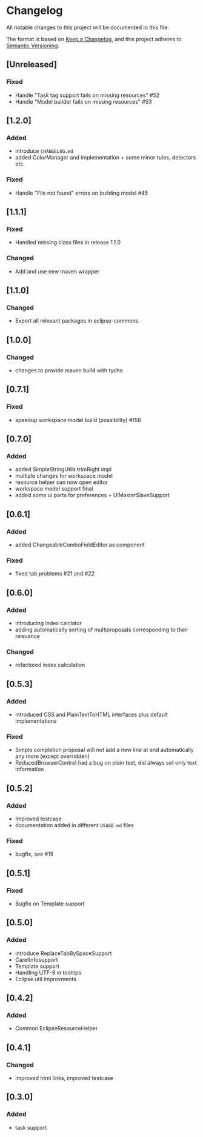 # Changelog

All notable changes to this project will be documented in this file.

The format is based on [Keep a Changelog](https://keepachangelog.com/en/1.0.0/),
and this project adheres to [Semantic Versioning](https://semver.org/spec/v2.0.0.html).

## [Unreleased]
### Fixed
- Handle "Task tag support fails on missing resources" #52
- Handle "Model builder fails on missing resources" #53

## [1.2.0]

### Added 
- introduce `CHANGELOG.md`
- added ColorManager and implementation + some minor rules, detectors etc.

### Fixed
- Handle "File not found" errors on building model #45

## [1.1.1]

### Fixed 
- Handled missing class files in release 1.1.0

### Changed
- Add and use new maven wrapper

## [1.1.0]

### Changed
- Export all relevant packages in eclipse-commons

## [1.0.0]

### Changed 
- changes to provide maven build with tycho

## [0.7.1]

### Fixed 
- speedup workspace model build (possibility) #158

## [0.7.0]

### Added
- added SimpleStringUtils.trimRight impl
- multiple changes for workspace model
- resource helper can now open editor
- workspace model support final
- added some ui parts for preferences + UIMasterSlaveSupport

## [0.6.1]

### Added
- added ChangeableComboFieldEditor as component
 
### Fixed 
- fixed tab problems #21 and #22

## [0.6.0]
 
### Added
-  introducing index calclator
- adding automatically sorting of multiproposals
  corresponding to their relevance
  
### Changed
- refactored index calculation

## [0.5.3]

### Added
- introduced CSS and PlainTextToHTML interfaces plus default implementations

### Fixed
- Simple completion proposal will not add a new line at end automatically any more (except overridden)
- ReducedBrowserControl had a bug on plain text, did always set only text information

## [0.5.2]

### Added
- Improved testcase
- documentation added in different `USAGE.md` files

### Fixed
- bugfix, see #15

## [0.5.1]

### Fixed
- Bugfix on Template support

## [0.5.0]

### Added
- introduce ReplaceTabBySpaceSupport
- CaretInfosupport
- Template support
- Handling UTF-8 in tooltips
- Eclipse util improvments

## [0.4.2]

### Added
- Common EclipseResourceHelper

## [0.4.1]

### Changed
- improved html links, improved testcase

## [0.3.0]

### Added
- task support

